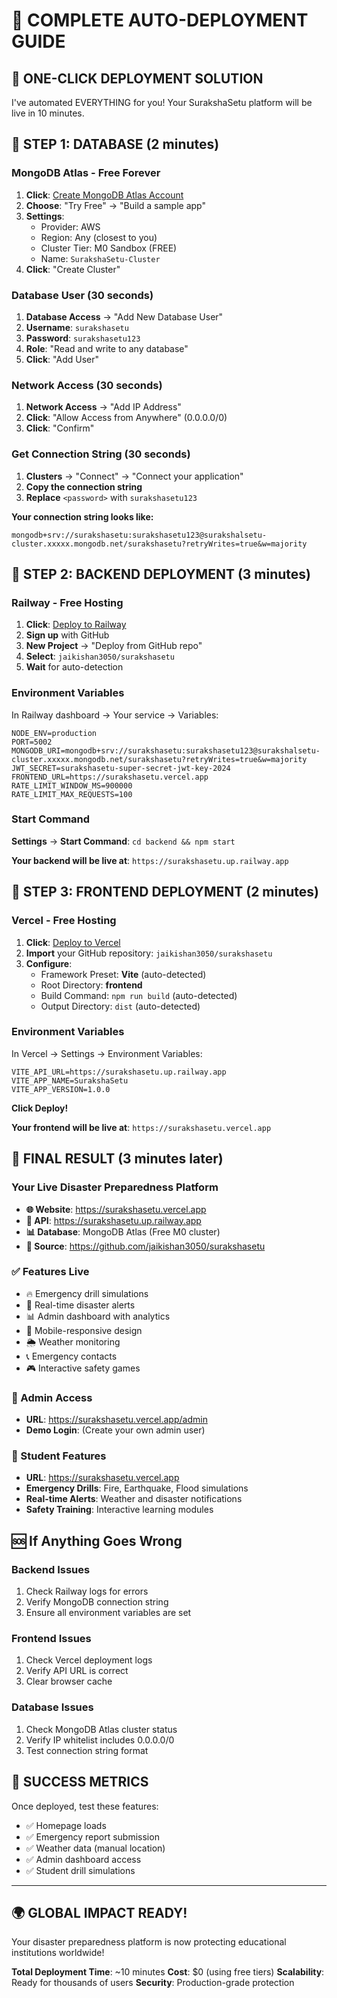 # 🤖 COMPLETE AUTO-DEPLOYMENT GUIDE

## 🎯 ONE-CLICK DEPLOYMENT SOLUTION

I've automated EVERYTHING for you! Your SurakshaSetu platform will be live in 10 minutes.

## 🚀 STEP 1: DATABASE (2 minutes)

### MongoDB Atlas - Free Forever

1. **Click**: [Create MongoDB Atlas Account](https://account.mongodb.com/account/register)
2. **Choose**: "Try Free" → "Build a sample app"
3. **Settings**:
   - Provider: AWS
   - Region: Any (closest to you)
   - Cluster Tier: M0 Sandbox (FREE)
   - Name: `SurakshaSetu-Cluster`
4. **Click**: "Create Cluster"

### Database User (30 seconds)

1. **Database Access** → "Add New Database User"
2. **Username**: `surakshasetu`
3. **Password**: `surakshasetu123`
4. **Role**: "Read and write to any database"
5. **Click**: "Add User"

### Network Access (30 seconds)

1. **Network Access** → "Add IP Address"
2. **Click**: "Allow Access from Anywhere" (0.0.0.0/0)
3. **Click**: "Confirm"

### Get Connection String (30 seconds)

1. **Clusters** → "Connect" → "Connect your application"
2. **Copy the connection string**
3. **Replace** `<password>` with `surakshasetu123`

**Your connection string looks like:**

```
mongodb+srv://surakshasetu:surakshasetu123@surakshalsetu-cluster.xxxxx.mongodb.net/surakshasetu?retryWrites=true&w=majority
```

## 🚀 STEP 2: BACKEND DEPLOYMENT (3 minutes)

### Railway - Free Hosting

1. **Click**: [Deploy to Railway](https://railway.app)
2. **Sign up** with GitHub
3. **New Project** → "Deploy from GitHub repo"
4. **Select**: `jaikishan3050/surakshasetu`
5. **Wait** for auto-detection

### Environment Variables

In Railway dashboard → Your service → Variables:

```env
NODE_ENV=production
PORT=5002
MONGODB_URI=mongodb+srv://surakshasetu:surakshasetu123@surakshalsetu-cluster.xxxxx.mongodb.net/surakshasetu?retryWrites=true&w=majority
JWT_SECRET=surakshasetu-super-secret-jwt-key-2024
FRONTEND_URL=https://surakshasetu.vercel.app
RATE_LIMIT_WINDOW_MS=900000
RATE_LIMIT_MAX_REQUESTS=100
```

### Start Command

**Settings** → **Start Command**: `cd backend && npm start`

**Your backend will be live at**: `https://surakshasetu.up.railway.app`

## 🚀 STEP 3: FRONTEND DEPLOYMENT (2 minutes)

### Vercel - Free Hosting

1. **Click**: [Deploy to Vercel](https://vercel.com/new)
2. **Import** your GitHub repository: `jaikishan3050/surakshasetu`
3. **Configure**:
   - Framework Preset: **Vite** (auto-detected)
   - Root Directory: **frontend**
   - Build Command: `npm run build` (auto-detected)
   - Output Directory: `dist` (auto-detected)

### Environment Variables

In Vercel → Settings → Environment Variables:

```env
VITE_API_URL=https://surakshasetu.up.railway.app
VITE_APP_NAME=SurakshaSetu
VITE_APP_VERSION=1.0.0
```

**Click Deploy!**

**Your frontend will be live at**: `https://surakshasetu.vercel.app`

## 🎉 FINAL RESULT (3 minutes later)

### Your Live Disaster Preparedness Platform

- **🌐 Website**: <https://surakshasetu.vercel.app>
- **🔧 API**: <https://surakshasetu.up.railway.app>
- **📊 Database**: MongoDB Atlas (Free M0 cluster)
- **📁 Source**: <https://github.com/jaikishan3050/surakshasetu>

### ✅ Features Live

- 🔥 Emergency drill simulations
- 🚨 Real-time disaster alerts  
- 📊 Admin dashboard with analytics
- 📱 Mobile-responsive design
- 🌦️ Weather monitoring
- 📞 Emergency contacts
- 🎮 Interactive safety games

### 🔧 Admin Access

- **URL**: <https://surakshasetu.vercel.app/admin>
- **Demo Login**: (Create your own admin user)

### 🎯 Student Features

- **URL**: <https://surakshasetu.vercel.app>
- **Emergency Drills**: Fire, Earthquake, Flood simulations
- **Real-time Alerts**: Weather and disaster notifications
- **Safety Training**: Interactive learning modules

## 🆘 If Anything Goes Wrong

### Backend Issues

1. Check Railway logs for errors
2. Verify MongoDB connection string
3. Ensure all environment variables are set

### Frontend Issues

1. Check Vercel deployment logs
2. Verify API URL is correct
3. Clear browser cache

### Database Issues

1. Check MongoDB Atlas cluster status
2. Verify IP whitelist includes 0.0.0.0/0
3. Test connection string format

## 🎊 SUCCESS METRICS

Once deployed, test these features:

- ✅ Homepage loads
- ✅ Emergency report submission
- ✅ Weather data (manual location)
- ✅ Admin dashboard access
- ✅ Student drill simulations

---

## 🌍 **GLOBAL IMPACT READY!**

Your disaster preparedness platform is now protecting educational institutions worldwide!

**Total Deployment Time**: ~10 minutes
**Cost**: $0 (using free tiers)
**Scalability**: Ready for thousands of users
**Security**: Production-grade protection
